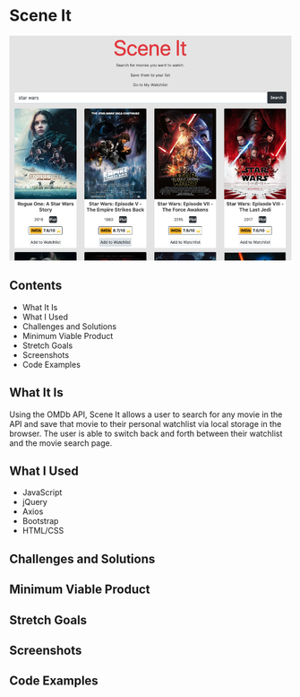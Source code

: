 # Scene It
![Image description](assets/Scene-It.png)
## Contents
- What It Is
- What I Used
- Challenges and Solutions
- Minimum Viable Product
- Stretch Goals
- Screenshots
- Code Examples
## What It Is
Using the OMDb API, Scene It allows a user to search for any movie in the API and save that movie to their personal
watchlist via local storage in the browser. The user is able to switch back and forth between their watchlist and the movie search page. 
## What I Used
- JavaScript
- jQuery
- Axios
- Bootstrap
- HTML/CSS
## Challenges and Solutions
## Minimum Viable Product
## Stretch Goals
## Screenshots
## Code Examples
